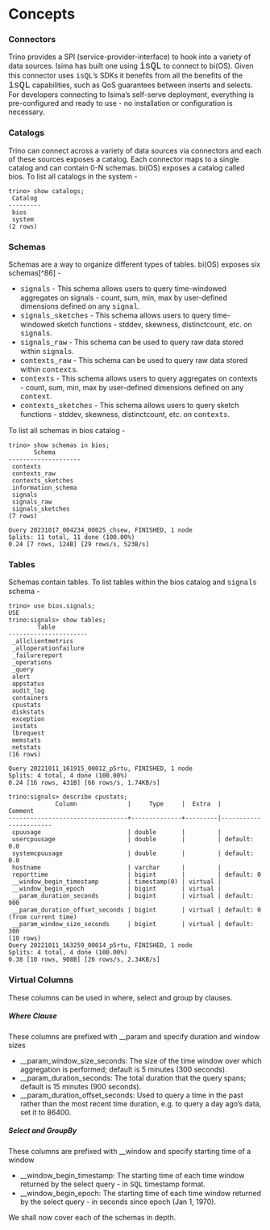 # Concepts

### Connectors
Trino provides a SPI (service-provider-interface) to hook into a variety of data
sources.  Isima has built one using <span style="font-family:Courier New;
font-size:18px;">isQL</span> to connect to bi(OS).  Given this connector uses
<span style="font-family:Courier New;">isQL</span>’s SDKs  it
benefits from all the benefits of the <span style="font-family:Courier New;
font-size:18px;">isQL</span> capabilities, such as QoS guarantees between
inserts and selects.  For developers connecting to Isima’s self-serve
deployment, everything is pre-configured and ready to use - no installation or
configuration is necessary.

### Catalogs
Trino can connect across a variety of data sources via connectors and each of these sources exposes a catalog.  Each
connector maps to a single catalog and can contain 0-N schemas.  bi(OS) exposes a catalog called bios.  To list all
catalogs in the system -
```shell
trino> show catalogs;
 Catalog
---------
 bios
 system
(2 rows)
```
### Schemas
Schemas are a way to organize different types of tables. bi(OS) exposes six schemas[^86]  -
* <span style="font-family:Courier New;">signals</span> - This schema allows users to query time-windowed aggregates on signals - count, sum, min, max by user-defined dimensions defined on any <span style="font-family:Courier New;">signal</span>.
* <span style="font-family:Courier New;">signals_sketches</span> - This schema allows users to query time-windowed sketch functions - stddev, skewness, distinctcount, etc. on <span style="font-family:Courier New;">signals</span>.
* <span style="font-family:Courier New;">signals_raw</span> - This schema can be used to query raw data stored within <span style="font-family:Courier New;">signals</span>.
* <span style="font-family:Courier New;">contexts_raw</span> - This schema can be used to query raw data stored within <span style="font-family:Courier New;">contexts</span>.
* <span style="font-family:Courier New;">contexts</span> - This schema allows users to query aggregates on contexts - count, sum, min, max by user-defined dimensions defined on any <span style="font-family:Courier New;">context</span>.
* <span style="font-family:Courier New;">contexts_sketches</span> - This schema allows users to query sketch functions - stddev, skewness, distinctcount, etc. on <span style="font-family:Courier New;">contexts</span>.

To list all schemas in bios catalog -
```shell
trino> show schemas in bios;
       Schema
--------------------
 contexts
 contexts_raw
 contexts_sketches
 information_schema
 signals
 signals_raw
 signals_sketches
(7 rows)

Query 20231017_004234_00025_chsew, FINISHED, 1 node
Splits: 11 total, 11 done (100.00%)
0.24 [7 rows, 124B] [29 rows/s, 523B/s]
```
### Tables
Schemas contain tables.  To list tables within the bios catalog and <span style="font-family:Courier New;">signals</span> schema -
```shell
trino> use bios.signals;
USE
trino:signals> show tables;
        Table
----------------------
 _allclientmetrics
 _alloperationfailure
 _failurereport
 _operations
 _query
 alert
 appstatus
 audit_log
 containers
 cpustats
 diskstats
 exception
 iostats
 lbrequest
 memstats
 netstats
(16 rows)

Query 20221011_161915_00012_p5rtu, FINISHED, 1 node
Splits: 4 total, 4 done (100.00%)
0.24 [16 rows, 431B] [66 rows/s, 1.74KB/s]

trino:signals> describe cpustats;
             Column              |     Type     |  Extra  |      Comment
---------------------------------+--------------+---------|-----------------------
 cpuusage                        | double       |         |
 usercpuusage                    | double       |         | default: 0.0
 systemcpuusage                  | double       |         | default: 0.0
 hostname                        | varchar      |         |
 reporttime                      | bigint       |         | default: 0
 __window_begin_timestamp        | timestamp(0) | virtual |
 __window_begin_epoch            | bigint       | virtual |
 __param_duration_seconds        | bigint       | virtual | default: 900
 __param_duration_offset_seconds | bigint       | virtual | default: 0 (from current time)
 __param_window_size_seconds     | bigint       | virtual | default: 300
(10 rows)
Query 20221011_163259_00014_p5rtu, FINISHED, 1 node
Splits: 4 total, 4 done (100.00%)
0.38 [10 rows, 908B] [26 rows/s, 2.34KB/s]
```
### Virtual Columns
These columns can be used in where, select and group by clauses.

##### Where Clause
These columns are prefixed with __param and specify duration and window sizes
* __param_window_size_seconds: The size of the time window over which aggregation is performed; default is 5 minutes
  (300 seconds).
* __param_duration_seconds: The total duration that the query spans; default is 15 minutes (900 seconds).
* __param_duration_offset_seconds: Used to query a time in the past rather than the most recent time duration, e.g.
  to query a day ago’s data, set it to 86400.

##### Select and GroupBy
These columns are prefixed with __window and specify starting time of a window
* __window_begin_timestamp: The starting time of each time window returned by the select query - in <span style="font-family:Courier New;">SQL</span> timestamp format.
* __window_begin_epoch: The starting time of each time window returned by the select query - in seconds since epoch (Jan 1, 1970).

We shall now cover each of the schemas in depth.
